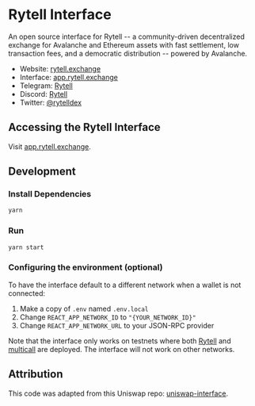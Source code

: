 # Rytell Interface

An open source interface for Rytell -- a community-driven decentralized exchange for Avalanche and Ethereum assets with fast settlement, low transaction fees, and a democratic distribution -- powered by Avalanche.

- Website: [rytell.exchange](https://rytell.exchange/)
- Interface: [app.rytell.exchange](https://app.rytell.exchange)
- Telegram: [Rytell](https://t.me/rytelldex)
- Discord: [Rytell](https://discord.com/invite/PARrDYYbfw)
- Twitter: [@rytelldex](https://twitter.com/rytelldex)

## Accessing the Rytell Interface

Visit [app.rytell.exchange](https://app.rytell.exchange).

## Development

### Install Dependencies

```bash
yarn
```

### Run

```bash
yarn start
```

### Configuring the environment (optional)

To have the interface default to a different network when a wallet is not connected:

1. Make a copy of `.env` named `.env.local`
2. Change `REACT_APP_NETWORK_ID` to `"{YOUR_NETWORK_ID}"`
3. Change `REACT_APP_NETWORK_URL` to your JSON-RPC provider

Note that the interface only works on testnets where both
[Rytell](https://github.com/rytelldex/exchange-contracts) and
[multicall](https://github.com/makerdao/multicall) are deployed.
The interface will not work on other networks.

## Attribution

This code was adapted from this Uniswap repo: [uniswap-interface](https://github.com/Uniswap/uniswap-interface).
